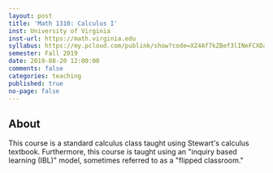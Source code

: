 ```yaml
---
layout: post
title: 'Math 1310: Calculus I'
inst: University of Virginia
inst-url: https://math.virginia.edu
syllabus: https://my.pcloud.com/publink/show?code=XZ4Af7kZBef3lINeFCXDaHWQ9oW2V818lHdX
semester: Fall 2019
date: 2019-08-20 12:00:00
comments: false
categories: teaching
published: true
no-page: false
---
```


About
---
This course is a standard calculus class taught using Stewart's calculus textbook. Furthermore, this course is taught using an "inquiry based learning (IBL)" model, sometimes referred to as a "flipped classroom." 
